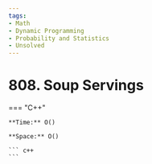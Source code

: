 ```yaml
---
tags:
- Math
- Dynamic Programming
- Probability and Statistics
- Unsolved
---
```



# 808. Soup Servings

=== "C++"

    **Time:** O()

    **Space:** O()

    ``` c++
    ```